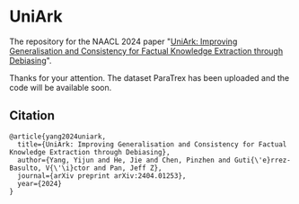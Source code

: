 # UniArk
The repository for the NAACL 2024 paper "[UniArk: Improving Generalisation and Consistency for Factual Knowledge Extraction through Debiasing](https://arxiv.org/abs/2404.01253)".

Thanks for your attention. The dataset ParaTrex has been uploaded and the code will be available soon.

## Citation
```
@article{yang2024uniark,
  title={UniArk: Improving Generalisation and Consistency for Factual Knowledge Extraction through Debiasing},
  author={Yang, Yijun and He, Jie and Chen, Pinzhen and Guti{\'e}rrez-Basulto, V{\'\i}ctor and Pan, Jeff Z},
  journal={arXiv preprint arXiv:2404.01253},
  year={2024}
}
```